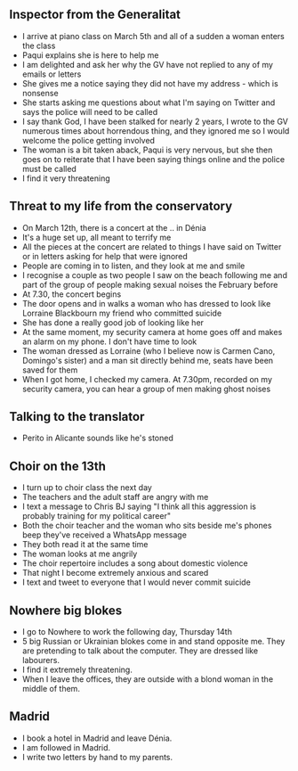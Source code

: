## Inspector from the Generalitat 

- I arrive at piano class on March 5th and all of a sudden a woman enters the class
- Paqui explains she is here to help me
- I am delighted and ask her why the GV have not replied to any of my emails or letters
- She gives me a notice saying they did not have my address - which is nonsense
- She starts asking me questions about what I'm saying on Twitter and says the police will need to be called
- I say thank God, I have been stalked for nearly 2 years, I wrote to the GV numerous times about horrendous thing, and they ignored me so I would welcome the police getting involved
- The woman is a bit taken aback, Paqui is very nervous, but she then goes on to reiterate that I have been saying things online and the police must be called
- I find it very threatening

## Threat to my life from the conservatory

- On March 12th, there is a concert at the .. in Dénia
- It's a huge set up, all meant to terrify me
- All the pieces at the concert are related to things I have said on Twitter or in letters asking for help that were ignored
- People are coming in to listen, and they look at me and smile
- I recognise a couple as two people I saw on the beach following me and part of the group of people making sexual noises the February before
- At 7.30, the concert begins
- The door opens and in walks a woman who has dressed to look like Lorraine Blackbourn my friend who committed suicide
- She has done a really good job of looking like her
- At the same moment, my security camera at home goes off and makes an alarm on my phone. I don't have time to look
- The woman dressed as Lorraine (who I believe now is Carmen Cano, Domingo's sister) and a man sit directly behind me, seats have been saved for them
- When I got home, I checked my camera. At 7.30pm, recorded on my security camera, you can hear a group of men making ghost noises

## Talking to the translator

- Perito in Alicante sounds like he's stoned

## Choir on the 13th

- I turn up to choir class the next day
- The teachers and the adult staff are angry with me
- I text a message to Chris BJ saying "I think all this aggression is probably training for my political career"
- Both the choir teacher and the woman who sits beside me's phones beep they've received a WhatsApp message
- They both read it at the same time
- The woman looks at me angrily
- The choir repertoire includes a song about domestic violence
- That night I become extremely anxious and scared
- I text and tweet to everyone that I would never commit suicide

## Nowhere big blokes

- I go to Nowhere to work the following day, Thursday 14th
- 5 big Russian or Ukrainian blokes come in and stand opposite me. They are pretending to talk about the computer. They are dressed like labourers.
- I find it extremely threatening.
- When I leave the offices, they are outside with a blond woman in the middle of them.

## Madrid

- I book a hotel in Madrid and leave Dénia.
- I am followed in Madrid.
- I write two letters by hand to my parents.
